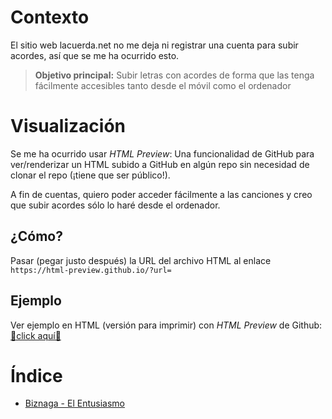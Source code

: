 # Contexto

El sitio web lacuerda.net no me deja ni registrar una cuenta para subir acordes,
así que se me ha ocurrido esto.

> **Objetivo principal:** Subir letras con acordes de forma que las tenga
fácilmente accesibles tanto desde el móvil como el ordenador

# Visualización

Se me ha ocurrido usar *HTML Preview*: Una funcionalidad de GitHub para
ver/renderizar un HTML subido a GitHub en algún repo sin necesidad de clonar
el repo (¡tiene que ser público!).

A fin de cuentas, quiero poder acceder fácilmente a las canciones y creo que
subir acordes sólo lo haré desde el ordenador.

## ¿Cómo?

Pasar (pegar justo después) la URL del archivo HTML al enlace
`https://html-preview.github.io/?url=`

## Ejemplo

Ver ejemplo en HTML (versión para imprimir) con *HTML Preview* de Github:
[🔗click aquí🔗](https://html-preview.github.io/?url=https://github.com/sashiyalala/lanocuerda.net/blob/main/misc/ejemplo-La_Plata-Miedo/html-para-imprimir/MIEDO%2C%20La%20Plata_%20Acordes.htm)

# Índice

- [Biznaga - El Entusiasmo](https://html-preview.github.io/?url=https://github.com/sashiyalala/lanocuerda.net/blob/feat/biznaga-el-entusiasmo/archivo/Biznaga_El-Entusiasmo/Biznaga_El-Entusiasmo_%20Acordes.htm)
